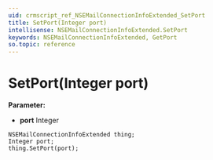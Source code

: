 ```yaml
---
uid: crmscript_ref_NSEMailConnectionInfoExtended_SetPort
title: SetPort(Integer port)
intellisense: NSEMailConnectionInfoExtended.SetPort
keywords: NSEMailConnectionInfoExtended, GetPort
so.topic: reference
---
```


# SetPort(Integer port)

**Parameter:** 
* **port** Integer

```crmscript
NSEMailConnectionInfoExtended thing;
Integer port;
thing.SetPort(port);
```

